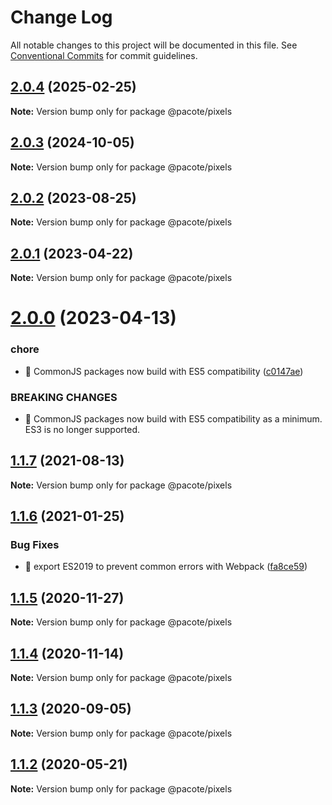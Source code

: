 # Change Log

All notable changes to this project will be documented in this file.
See [Conventional Commits](https://conventionalcommits.org) for commit guidelines.

## [2.0.4](https://github.com/PacoteJS/pacote/compare/@pacote/pixels@2.0.3...@pacote/pixels@2.0.4) (2025-02-25)

**Note:** Version bump only for package @pacote/pixels

## [2.0.3](https://github.com/PacoteJS/pacote/compare/@pacote/pixels@2.0.2...@pacote/pixels@2.0.3) (2024-10-05)

**Note:** Version bump only for package @pacote/pixels

## [2.0.2](https://github.com/PacoteJS/pacote/compare/@pacote/pixels@2.0.1...@pacote/pixels@2.0.2) (2023-08-25)

**Note:** Version bump only for package @pacote/pixels

## [2.0.1](https://github.com/PacoteJS/pacote/compare/@pacote/pixels@2.0.0...@pacote/pixels@2.0.1) (2023-04-22)

**Note:** Version bump only for package @pacote/pixels

# [2.0.0](https://github.com/PacoteJS/pacote/compare/@pacote/pixels@1.1.7...@pacote/pixels@2.0.0) (2023-04-13)

### chore

- 🤖 CommonJS packages now build with ES5 compatibility ([c0147ae](https://github.com/PacoteJS/pacote/commit/c0147aeffb81322ea59174a3961b10cfb3bf81e5))

### BREAKING CHANGES

- 🧨 CommonJS packages now build with ES5 compatibility as a minimum. ES3 is
  no longer supported.

## [1.1.7](https://github.com/PacoteJS/pacote/compare/@pacote/pixels@1.1.6...@pacote/pixels@1.1.7) (2021-08-13)

**Note:** Version bump only for package @pacote/pixels

## [1.1.6](https://github.com/PacoteJS/pacote/compare/@pacote/pixels@1.1.5...@pacote/pixels@1.1.6) (2021-01-25)

### Bug Fixes

- 🐛 export ES2019 to prevent common errors with Webpack ([fa8ce59](https://github.com/PacoteJS/pacote/commit/fa8ce59f925e1c888f9727291612490b30dd5842))

## [1.1.5](https://github.com/PacoteJS/pacote/compare/@pacote/pixels@1.1.4...@pacote/pixels@1.1.5) (2020-11-27)

**Note:** Version bump only for package @pacote/pixels

## [1.1.4](https://github.com/PacoteJS/pacote/compare/@pacote/pixels@1.1.3...@pacote/pixels@1.1.4) (2020-11-14)

**Note:** Version bump only for package @pacote/pixels

## [1.1.3](https://github.com/PacoteJS/pacote/compare/@pacote/pixels@1.1.2...@pacote/pixels@1.1.3) (2020-09-05)

**Note:** Version bump only for package @pacote/pixels

## [1.1.2](https://github.com/PacoteJS/pacote/compare/@pacote/pixels@1.1.1...@pacote/pixels@1.1.2) (2020-05-21)

**Note:** Version bump only for package @pacote/pixels
